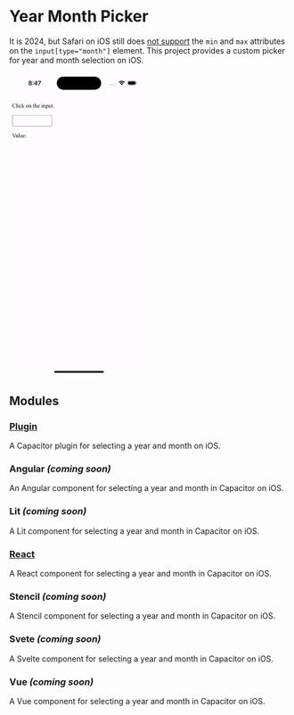 # Year Month Picker

It is 2024, but Safari on iOS still does
[not support](https://caniuse.com/input-datetime) the `min` and `max` attributes
on the `input[type="month"]` element.
This project provides a custom picker for year and month selection on iOS.

<img src="../../_assets/year-month-picker-demo-ios.gif" alt="Year Month Picker Demo on iOS" width="250"/>

## Modules

### [Plugin](plugin/README.md)

A Capacitor plugin for selecting a year and month on iOS.

### Angular _(coming soon)_

An Angular component for selecting a year and month in Capacitor on iOS.

### Lit _(coming soon)_

A Lit component for selecting a year and month in Capacitor on iOS.

### [React](react/README.md)

A React component for selecting a year and month in Capacitor on iOS.

### Stencil _(coming soon)_

A Stencil component for selecting a year and month in Capacitor on iOS.

### Svete _(coming soon)_

A Svelte component for selecting a year and month in Capacitor on iOS.

### Vue _(coming soon)_

A Vue component for selecting a year and month in Capacitor on iOS.

